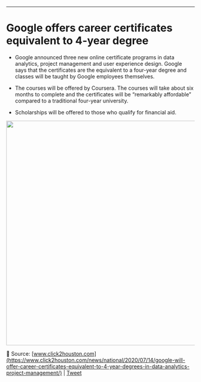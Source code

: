 ---

# Google offers career certificates equivalent to 4-year degree

- Google announced three new online certificate programs in data analytics, project management and user experience design. Google says that the certificates are the equivalent to a four-year degree and classes will be taught by Google employees themselves.

- The courses will be offered by Coursera. The courses will take about six months to complete and the certificates will be “remarkably affordable” compared to a traditional four-year university.

- Scholarships will be offered to those who qualify for financial aid.


[<p align="center"><img src="https://github.com/Machine-Learning-Tokyo/AI-ML-Newsletter/blob/master/images/google_certificates.png" width="600" /></p>](https://twitter.com/Google/status/1282677217307369474?s=20)



📌 Source: [www.click2houston.com](https://www.click2houston.com/news/national/2020/07/14/google-will-offer-career-certificates-equivalent-to-4-year-degrees-in-data-analytics-project-management/) | [Tweet](https://twitter.com/Google/status/1282677217307369474?s=20)


